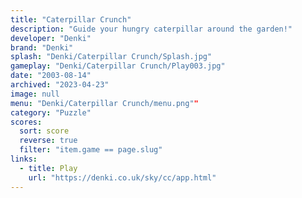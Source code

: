 ```yaml
---
title: "Caterpillar Crunch"
description: "Guide your hungry caterpillar around the garden!"
developer: "Denki"
brand: "Denki"
splash: "Denki/Caterpillar Crunch/Splash.jpg"
gameplay: "Denki/Caterpillar Crunch/Play003.jpg"
date: "2003-08-14"
archived: "2023-04-23"
image: null
menu: "Denki/Caterpillar Crunch/menu.png""
category: "Puzzle"
scores:
  sort: score
  reverse: true
  filter: "item.game == page.slug"
links:
  - title: Play
    url: "https://denki.co.uk/sky/cc/app.html"
---
```

